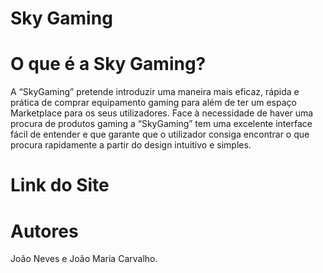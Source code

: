 # Sky Gaming

# O que é a Sky Gaming?
A “SkyGaming” pretende introduzir uma maneira mais eficaz, rápida e prática de comprar equipamento gaming para além de ter um espaço Marketplace para os seus utilizadores.
Face à necessidade de haver uma procura de produtos gaming a “SkyGaming” tem uma excelente interface fácil de entender e que garante que o utilizador consiga encontrar o que procura rapidamente a partir do design intuitivo e simples.

# Link do Site


# Autores
João Neves e João Maria Carvalho.
